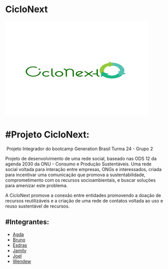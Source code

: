 # CicloNext

<img src="CicloNext.png" style=" width:450px; height:300px" />





# #Projeto CicloNext:

​	Projeto Integrador do bootcamp Generation Brasil Turma 24 - Grupo 2

Projeto de desenvolvimento de uma rede social, baseado nas ODS 12 da agenda 2030 da ONU - Consumo e Produção Sustentáveis. Uma rede social voltada para interação entre empresas, ONGs e interessados, criada para incentivar uma comunicação que promova a sustentabilidade, comprometimento com os recursos socioambientais, e buscar soluções para amenizar este problema.

A CicloNext promove a conexão entre entidades promovendo a doação de recursos reutilizáveis e a criação de uma rede de contatos voltada ao uso e reuso sustentável de recursos.



## #Integrantes:

* [Agda](https://github.com/agdaa)
* [Bruno](https://github.com/brunosequeira1)
* [Esdras](https://github.com/Esdrashx)
* [Jamily](https://github.com/JamilyM)
* [Joel](https://github.com/JoelRFJunior)
* [Wendew](https://github.com/wendewfranco)
